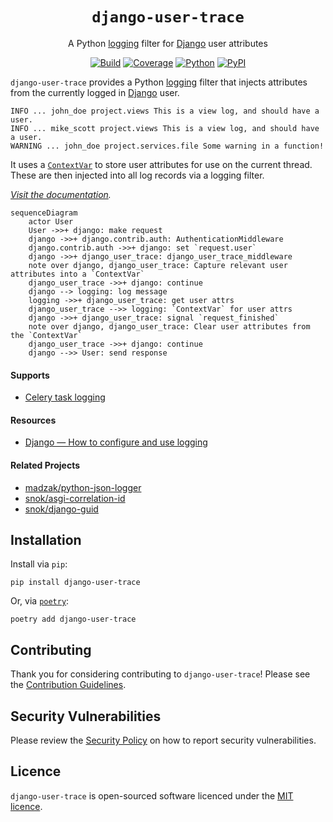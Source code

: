<div align="center">

# `django-user-trace`

A Python [logging][python:logging] filter for [Django][django] user attributes

[![Build](https://img.shields.io/github/actions/workflow/status/axieum/django-user-trace/release.yml?branch=main&style=flat-square)][ci:release]
[![Coverage](https://img.shields.io/codecov/c/github/axieum/django-user-trace?style=flat-square)][codecov]
[![Python](https://img.shields.io/pypi/pyversions/django-user-trace?style=flat-square)][python]
[![PyPI](https://img.shields.io/pypi/v/django-user-trace?style=flat-square&include_prereleases&sort=semver)][pypi]

</div>

`django-user-trace` provides a Python [logging][python:logging] filter that
injects attributes from the currently logged in [Django][django] user.

```
INFO ... john_doe project.views This is a view log, and should have a user.
INFO ... mike_scott project.views This is a view log, and should have a user.
WARNING ... john_doe project.services.file Some warning in a function!
```

It uses a [`ContextVar`][python:contextvars] to store user attributes for use on
the current thread. These are then injected into all log records via a logging
filter.

_[Visit the documentation][docs]._

```mermaid
sequenceDiagram
    actor User
    User ->>+ django: make request
    django ->>+ django.contrib.auth: AuthenticationMiddleware
    django.contrib.auth ->>+ django: set `request.user`
    django ->>+ django_user_trace: django_user_trace_middleware
    note over django, django_user_trace: Capture relevant user attributes into a `ContextVar`
    django_user_trace ->>+ django: continue
    django --> logging: log message
    logging ->>+ django_user_trace: get user attrs
    django_user_trace -->> logging: `ContextVar` for user attrs
    django ->>+ django_user_trace: signal `request_finished`
    note over django, django_user_trace: Clear user attributes from the `ContextVar`
    django_user_trace ->>+ django: continue
    django -->> User: send response
```

#### Supports

* [Celery task logging][celery]

#### Resources

* [Django &mdash; How to configure and use logging][django:logging]

#### Related Projects

* [madzak/python-json-logger][python-json-logger]
* [snok/asgi-correlation-id][asgi-correlation-id]
* [snok/django-guid][django-guid]

## Installation

Install via `pip`:

```shell
pip install django-user-trace
```

Or, via [`poetry`][poetry]:

```shell
poetry add django-user-trace
```

## Contributing

Thank you for considering contributing to `django-user-trace`! Please see the
[Contribution Guidelines][contributing].

## Security Vulnerabilities

Please review the [Security Policy][security] on how to report security
vulnerabilities.

## Licence

`django-user-trace` is open-sourced software licenced under the
[MIT licence][licence].

[asgi-correlation-id]: https://github.com/snok/asgi-correlation-id
[celery]: https://docs.celeryq.dev/
[ci:release]: https://github.com/axieum/django-user-trace/actions/workflows/release.yml
[ci:test]: https://github.com/axieum/django-user-trace/actions/workflows/test.yml
[codecov]: https://app.codecov.io/gh/axieum/django-user-trace
[contributing]: CONTRIBUTING.md
[django]: https://djangoproject.com/
[django:logging]: https://docs.djangoproject.com/en/stable/howto/logging/
[django-guid]: https://github.com/snok/django-guid
[docs]: https://axieum.github.io/django-user-trace
[licence]: https://opensource.org/licenses/MIT
[poetry]: https://python-poetry.org/
[pypi]: https://pypi.org/project/django-user-trace
[python]: https://python.org/
[python:contextvars]: https://docs.python.org/3/library/contextvars.html
[python:logging]: https://docs.python.org/3/library/logging.html
[python-json-logger]: https://github.com/madzak/python-json-logger
[security]: SECURITY.md
